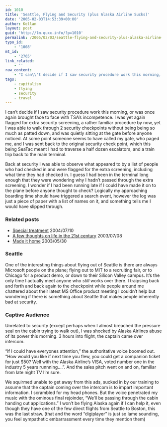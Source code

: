 ```yaml
---
id: 1010
title: 'Seattle, Flying and Security (plus Alaska Airline Sucks)'
date: '2005-02-03T14:53:39+00:00'
author: Kellan
layout: post
guid: 'http://lm.quxx.info/?p=1010'
permalink: /2005/02/03/seattle-flying-and-security-plus-alaska-airline-sucks/
typo_id:
    - '1008'
mt_id:
    - '2765'
link_related:
    - ''
raw_content:
    - "I can\\'t decide if I saw security procedure work this morning, or was once again brought face to face with TSA\\'s incompetence.  I was yet again flagged for extra security screening, a rather familiar procedure by now, yet I was able to walk through 2 security checkpoints without being being so much as patted down, and was quietly sitting at the gate before anyone noticed.  At some point someone seems to have called my gate, who paged me, and I was sent back to the original security check point, which this being SeaTac meant I had to traverse a half dozen escalators, and a train trip back to the main terminal.  \n\nBack at security I was able to observe what appeared to by a list of people who had checked in and were flagged for the extra screening, including what time they had checked in.  I guess I had been in the terminal long enough that they were wondering why I hadn\\'t passed through the extra screening.  I wonder if I had been running late if I could have made it on to the plane before anyone thought to check?  Logically my approaching boarding time should have triggered a search event, however the log was just a piece of paper with a list of names on it, and something tells me I would have slipped through.\n\n### Related posts\n\n* [Special treatment](http://laughingmeme.org/archives/002181.html#002181) 2004/07/10\n* [A few thoughts on life in the 21st century](http://laughingmeme.org/archives/000954.html#000954) 2003/07/08\n* [Made it home](http://laughingmeme.org/archives/000810.html#000810) 2003/05/30\n### Seattle\n\nOne of the interesting things about flying out of Seattle is there are always Microsoft people on the plane; flying out to MIT to a recruiting fair, or to Chicago for a product demo, or down to their Silicon Valley campus.  It\\'s the only time I actually meet anyone who *still* works over there.  I traipsing back and forth and back again to the checkpoint while people around me chattered about their latest MS Office product meeting I couldn\\'t help but wondering if there is something about Seattle that makes people inherently bad at security.\n\n### Captive Audience\n\nUnrelated to security (except perhaps when I almost breached the pressure seal on the cabin trying to walk out), I was shocked by Alaska Airlines abuse of its power this morning.  3 hours into flight, the captain came over intercom.  \n\n\\\"If I could have everyones attention,\\\" the authoritative voice boomed out.  \\\"How would you like if next time you flew, you could get a companion ticket for just $50? Well with the Alaska Airline\\'s VISA, voted number one in the industry 5 years runnning....\\\". And the sales pitch went on and on, familiar from late night TV I\\'m sure.  \n\nWe squirmed unable to get away from this ads, sucked in by our training to assume that the captain coming over the intercom is to impart important information.  I scrambled for my head phones.  But the voice penetrated my music with the ominous final rejoinder, \\\"We\\'ll be passing through the cabin handing out applications.\\\"  I won\\'t be flying Alaska again if I can help it, even though they have one of the few direct flights from Seattle to Boston, this was the last straw. (that and the word \\\"digiplayer\\\" is just so lame sounding, you feel sympathetic embarrassment every time they mention them)"
tags:
    - capitalism
    - flying
    - security
    - travel
---
```


I can’t decide if I saw security procedure work this morning, or was once again brought face to face with TSA’s incompetence. I was yet again flagged for extra security screening, a rather familiar procedure by now, yet I was able to walk through 2 security checkpoints without being being so much as patted down, and was quietly sitting at the gate before anyone noticed. At some point someone seems to have called my gate, who paged me, and I was sent back to the original security check point, which this being SeaTac meant I had to traverse a half dozen escalators, and a train trip back to the main terminal.

Back at security I was able to observe what appeared to by a list of people who had checked in and were flagged for the extra screening, including what time they had checked in. I guess I had been in the terminal long enough that they were wondering why I hadn’t passed through the extra screening. I wonder if I had been running late if I could have made it on to the plane before anyone thought to check? Logically my approaching boarding time should have triggered a search event, however the log was just a piece of paper with a list of names on it, and something tells me I would have slipped through.

### Related posts

- [Special treatment](http://laughingmeme.org/archives/002181.html#002181) 2004/07/10
- [A few thoughts on life in the 21st century](http://laughingmeme.org/archives/000954.html#000954) 2003/07/08
- [Made it home](http://laughingmeme.org/archives/000810.html#000810) 2003/05/30

### Seattle

One of the interesting things about flying out of Seattle is there are always Microsoft people on the plane; flying out to MIT to a recruiting fair, or to Chicago for a product demo, or down to their Silicon Valley campus. It’s the only time I actually meet anyone who *still* works over there. I traipsing back and forth and back again to the checkpoint while people around me chattered about their latest MS Office product meeting I couldn’t help but wondering if there is something about Seattle that makes people inherently bad at security.

### Captive Audience

Unrelated to security (except perhaps when I almost breached the pressure seal on the cabin trying to walk out), I was shocked by Alaska Airlines abuse of its power this morning. 3 hours into flight, the captain came over intercom.

“If I could have everyones attention,” the authoritative voice boomed out. “How would you like if next time you flew, you could get a companion ticket for just $50? Well with the Alaska Airline’s VISA, voted number one in the industry 5 years runnning….”. And the sales pitch went on and on, familiar from late night TV I’m sure.

We squirmed unable to get away from this ads, sucked in by our training to assume that the captain coming over the intercom is to impart important information. I scrambled for my head phones. But the voice penetrated my music with the ominous final rejoinder, “We’ll be passing through the cabin handing out applications.” I won’t be flying Alaska again if I can help it, even though they have one of the few direct flights from Seattle to Boston, this was the last straw. (that and the word “digiplayer” is just so lame sounding, you feel sympathetic embarrassment every time they mention them)